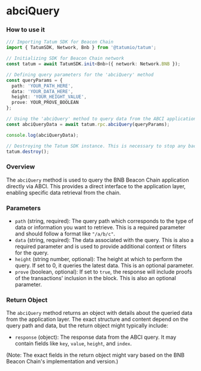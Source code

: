 # abciQuery

### How to use it

```typescript
/// Importing Tatum SDK for Beacon Chain
import { TatumSDK, Network, Bnb } from '@tatumio/tatum';

// Initializing SDK for Beacon Chain network
const tatum = await TatumSDK.init<Bnb>({ network: Network.BNB });

// Defining query parameters for the 'abciQuery' method
const queryParams = {
  path: 'YOUR_PATH_HERE',   
  data: 'YOUR_DATA_HERE',  
  height: 'YOUR_HEIGHT_VALUE',  
  prove: YOUR_PROVE_BOOLEAN
};

// Using the 'abciQuery' method to query data from the ABCI application
const abciQueryData = await tatum.rpc.abciQuery(queryParams);

console.log(abciQueryData);

// Destroying the Tatum SDK instance. This is necessary to stop any background jobs that the SDK may have started.
tatum.destroy();
```

### Overview

The `abciQuery` method is used to query the BNB Beacon Chain application directly via ABCI. This provides a direct interface to the application layer, enabling specific data retrieval from the chain.

### Parameters

- `path` (string, required): The query path which corresponds to the type of data or information you want to retrieve. This is a required parameter and should follow a format like `"/a/b/c"`.
- `data` (string, required): The data associated with the query. This is also a required parameter and is used to provide additional context or filters for the query.
- `height` (string number, optional): The height at which to perform the query. If set to 0, it queries the latest data. This is an optional parameter.
- `prove` (boolean, optional): If set to `true`, the response will include proofs of the transactions' inclusion in the block. This is also an optional parameter.

### Return Object

The `abciQuery` method returns an object with details about the queried data from the application layer. The exact structure and content depend on the query path and data, but the return object might typically include:

- `response` (object): The response data from the ABCI query. It may contain fields like `key`, `value`, `height`, and `index`.

(Note: The exact fields in the return object might vary based on the BNB Beacon Chain's implementation and version.)
